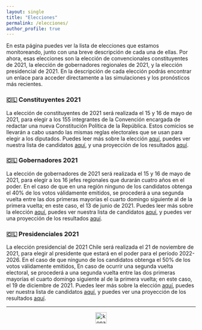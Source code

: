```yaml
---
layout: single
title: "Elecciones"
permalink: /elecciones/
author_profile: true
---
```


En esta página puedes ver la lista de elecciones que estamos monitoreando, junto con una breve descripción de cada una de ellas. Por ahora, esas elecciones son la elección de convencionales constituyentes de 2021, la elección de gobernadores regionales de 2021, y la elección presidencial de 2021. En la descripción de cada elección podrás encontrar un enlace para acceder directamente a las simulaciones y los pronósticos más recientes.


### 🇨🇱 Constituyentes 2021

La elección de constituyentes de 2021 será realizada el 15 y 16 de mayo de 2021, para elegir a los 155 integrantes de la Convención encargada de redactar una nueva Constitución Política de la República. Estos comicios se llevarán a cabo usando las mismas reglas electorales que se usan para elegir a los diputados. Puedes leer más sobre la elección [aquí](https://es.wikipedia.org/wiki/Elecciones_de_convencionales_constituyentes_de_Chile_de_2021), puedes ver nuestra lista de candidatos [aquí](https://tresquintos.cl/convencionales2021/), y una proyección de los resultados [aquí](https://tresquintos.cl/constituyente2021/).


### 🇨🇱 Gobernadores 2021

La elección de gobernadores de 2021 será realizada el 15 y 16 de mayo de 2021, para elegir a los 16 jefes regionales que durarán cuatro años en el poder. En el caso de que en una región ninguno de los candidatos obtenga el 40% de los votos válidamente emitidos, se procederá a una segunda vuelta entre las dos primeras mayorías el cuarto domingo siguiente al de la primera vuelta; en este caso, el 13 de junio de 2021. Puedes leer más sobre la elección [aquí](https://es.wikipedia.org/wiki/Elecciones_de_gobernadores_regionales_de_Chile_de_2021), puedes ver nuestra lista de candidatos [aquí](https://tresquintos.cl/gore2021/), y puedes ver una proyección de los resultados [aquí](https://tresquintos.cl/gobernadores2021/).


### 🇨🇱 Presidenciales 2021

La elección presidencial de 2021 Chile será realizada el 21 de noviembre de 2021, para elegir al presidente que estará en el poder para el período 2022-2026.  En el caso de que ninguno de los candidatos obtenga el 50% de los votos válidamente emitidos, En caso de ocurrir una segunda vuelta electoral, se procederá a una segunda vuelta entre las dos primeras mayorías el cuarto domingo siguiente al de la primera vuelta; en este caso, el 19 de diciembre de 2021. Puedes leer más sobre la elección [aquí](https://es.wikipedia.org/wiki/Elecci%C3%B3n_presidencial_de_Chile_de_2021), puedes ver nuestra lista de candidatos [aquí](https://tresquintos.cl/pres2021/), y puedes ver una proyección de los resultados [aquí](https://tresquintos.cl/presidenciales2021/).

---

<!-- NES -->
<style>
.aligncenter {
    text-align: center;
}
</style>
<p class="aligncenter">
    <img src="/images/nes.png" width="30" height="30" alt="konami" />
</p>
<script src="/js/topsecret.js"></script>


<!-- Favicon -->
<link rel="apple-touch-icon" sizes="180x180" href="/apple-touch-icon.png">
<link rel="icon" type="image/png" sizes="32x32" href="/favicon-32x32.png">
<link rel="icon" type="image/png" sizes="16x16" href="/favicon-16x16.png">
<link rel="manifest" href="/site.webmanifest">
<link rel="mask-icon" href="/safari-pinned-tab.svg" color="#5bbad5">
<meta name="msapplication-TileColor" content="#b91d47">
<meta name="theme-color" content="#ffffff">
